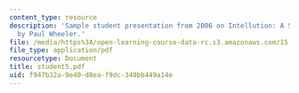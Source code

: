 ```yaml
---
content_type: resource
description: 'Sample student presentation from 2006 on Intellution: A Study In Innovation,
  by Paul Wheeler.'
file: /media/https%3A/open-learning-course-data-rc.s3.amazonaws.com/15-980j-organizing-for-innovative-product-development-spring-2007/f947b32a9e40d8eaf9dc340bb449a14e_student5.pdf
file_type: application/pdf
resourcetype: Document
title: student5.pdf
uid: f947b32a-9e40-d8ea-f9dc-340bb449a14e
---
```

